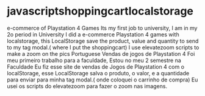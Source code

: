 # javascriptshoppingcartlocalstorage
e-commerce of Playstation 4 Games 
Its my first job to university, I am in my 2o period in University
I did a e-commerce Playstation 4 games with localstorage, this LocalStorage 
save the product, value and quantity to send to my tag modal.( where I put the shoppingcart)
I use elevatezoom scripts to make a zoom on the pics
 Portuguese
Vendas de jogos de Playstation 4 
Foi meu primeiro trabalho para a faculdade, Estou no meu 2 semestre na Faculdade
Eu fiz esse site de vendas de Jogos de Playstation 4 com o localStorage, esse LocalStorage
salva o produto, o valor, e a quantidade para enviar para minha tag modal.( onde coloquei o carrinho de compra)
Eu usei os scripts do elevatezoom para fazer o zoom nas imagens.
